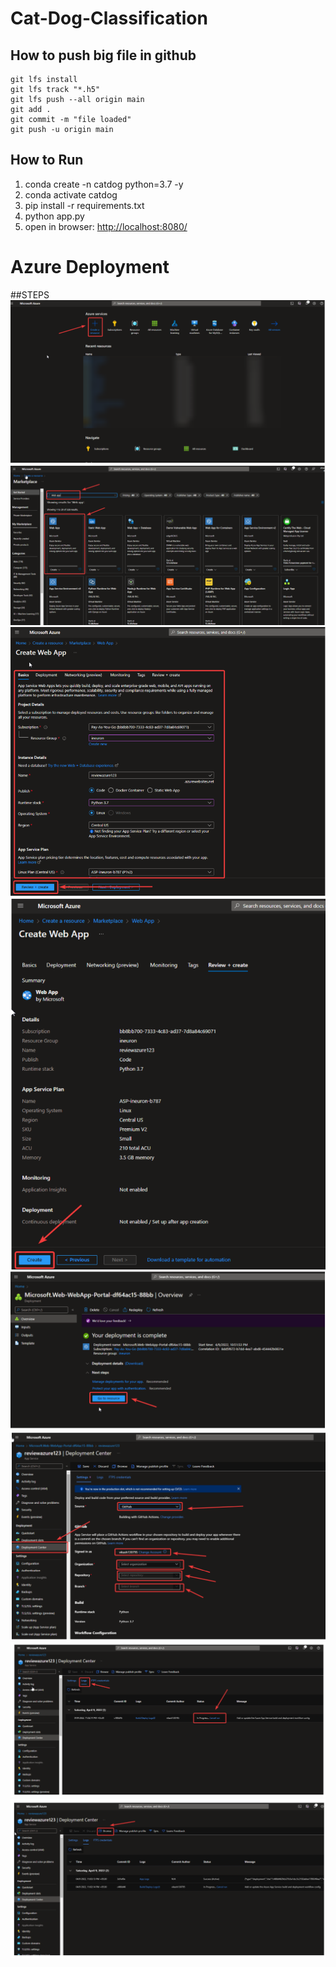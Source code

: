 # Cat-Dog-Classification

## How to push big file in github

```
git lfs install
git lfs track "*.h5"
git lfs push --all origin main
git add .
git commit -m "file loaded"
git push -u origin main

```

## How to Run

1. conda create -n catdog python=3.7 -y
2. conda activate catdog
3. pip install -r requirements.txt
4. python app.py
5. open in browser: [http://localhost:8080/](http://localhost:8080/)

# Azure Deployment
##STEPS
![image1](https://github.com/Arun02DS/catdog_Azure/blob/3f213d99ba0f0cb571f77406bc7929faee26a23a/deployment/1.png)
![image2](https://github.com/Arun02DS/catdog_Azure/blob/3f213d99ba0f0cb571f77406bc7929faee26a23a/deployment/2.png)
![image3](https://github.com/Arun02DS/catdog_Azure/blob/3f213d99ba0f0cb571f77406bc7929faee26a23a/deployment/3.png)
![image4](https://github.com/Arun02DS/catdog_Azure/blob/3f213d99ba0f0cb571f77406bc7929faee26a23a/deployment/4.png)
![image5](https://github.com/Arun02DS/catdog_Azure/blob/3f213d99ba0f0cb571f77406bc7929faee26a23a/deployment/5.png)
![image6](https://github.com/Arun02DS/catdog_Azure/blob/3f213d99ba0f0cb571f77406bc7929faee26a23a/deployment/6.png)
![image7](https://github.com/Arun02DS/catdog_Azure/blob/3f213d99ba0f0cb571f77406bc7929faee26a23a/deployment/7.png)
![image8](https://github.com/Arun02DS/catdog_Azure/blob/3f213d99ba0f0cb571f77406bc7929faee26a23a/deployment/8.png)
